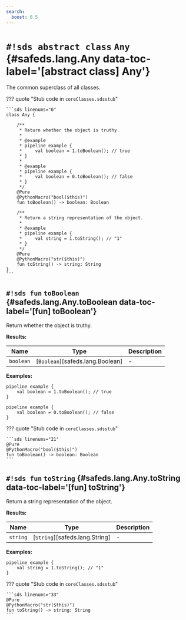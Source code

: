 ```yaml
---
search:
  boost: 0.5
---
```


# `#!sds abstract class` `Any` {#safeds.lang.Any data-toc-label='[abstract class] Any'}

The common superclass of all classes.

??? quote "Stub code in `coreClasses.sdsstub`"

    ```sds linenums="6"
    class Any {

        /**
         * Return whether the object is truthy.
         *
         * @example
         * pipeline example {
         *     val boolean = 1.toBoolean(); // true
         * }
         *
         * @example
         * pipeline example {
         *     val boolean = 0.toBoolean(); // false
         * }
         */
        @Pure
        @PythonMacro("bool($this)")
        fun toBoolean() -> boolean: Boolean

        /**
         * Return a string representation of the object.
         *
         * @example
         * pipeline example {
         *     val string = 1.toString(); // "1"
         * }
         */
        @Pure
        @PythonMacro("str($this)")
        fun toString() -> string: String
    }
    ```

## `#!sds fun` `toBoolean` {#safeds.lang.Any.toBoolean data-toc-label='[fun] toBoolean'}

Return whether the object is truthy.

**Results:**

| Name | Type | Description |
|------|------|-------------|
| `boolean` | [`Boolean`][safeds.lang.Boolean] | - |

**Examples:**

```sds hl_lines="2"
pipeline example {
    val boolean = 1.toBoolean(); // true
}
```
```sds hl_lines="2"
pipeline example {
    val boolean = 0.toBoolean(); // false
}
```

??? quote "Stub code in `coreClasses.sdsstub`"

    ```sds linenums="21"
    @Pure
    @PythonMacro("bool($this)")
    fun toBoolean() -> boolean: Boolean
    ```

## `#!sds fun` `toString` {#safeds.lang.Any.toString data-toc-label='[fun] toString'}

Return a string representation of the object.

**Results:**

| Name | Type | Description |
|------|------|-------------|
| `string` | [`String`][safeds.lang.String] | - |

**Examples:**

```sds hl_lines="2"
pipeline example {
    val string = 1.toString(); // "1"
}
```

??? quote "Stub code in `coreClasses.sdsstub`"

    ```sds linenums="33"
    @Pure
    @PythonMacro("str($this)")
    fun toString() -> string: String
    ```
